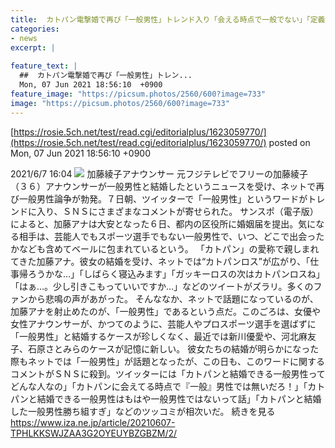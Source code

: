 ```yaml
---
title:  カトパン電撃婚で再び「一般男性」トレンド入り「会える時点で一般でない」「定義求むｗ」  
categories:
- news
excerpt: |
  
feature_text: |
  ##  カトパン電撃婚で再び「一般男性」トレン...
  Mon, 07 Jun 2021 18:56:10  +0900
feature_image: "https://picsum.photos/2560/600?image=733"
image: "https://picsum.photos/2560/600?image=733"
---
```


[https://rosie.5ch.net/test/read.cgi/editorialplus/1623059770/](https://rosie.5ch.net/test/read.cgi/editorialplus/1623059770/)
posted on Mon, 07 Jun 2021 18:56:10  +0900

<!--more-->

2021/6/7 16:04 ![](https://cloudfront-ap-northeast-1.images.arcpublishing.com/sankei/OVYALUTX2VEURJNAAWIFIJS56I.jpg) 加藤綾子アナウンサー 元フジテレビでフリーの加藤綾子（３６）アナウンサーが一般男性と結婚したというニュースを受け、ネットで再び一般男性論争が勃発。７日朝、ツイッターで「一般男性」というワードがトレンドに入り、ＳＮＳにさまざまなコメントが寄せられた。 サンスポ（電子版）によると、加藤アナは大安となった６日、都内の区役所に婚姻届を提出。気になる相手は、芸能人でもスポーツ選手でもない一般男性で、いつ、どこで出会ったかなども含めてベールに包まれているという。 「カトパン」の愛称で親しまれてきた加藤アナ。彼女の結婚を受け、ネットでは“カトパンロス”が広がり、「仕事帰ろうかな…」「しばらく寝込みます」「ガッキーロスの次はカトパンロスね」「はぁ…。少し引きこもっていいですか…」などのツイートがズラリ。多くのファンから悲鳴の声があがった。 そんななか、ネットで話題になっているのが、加藤アナを射止めたのが、「一般男性」であるという点だ。このごろは、女優や女性アナウンサーが、かつてのように、芸能人やプロスポーツ選手を選ばずに「一般男性」と結婚するケースが珍しくなく、最近では新川優愛や、河北麻友子、石原さとみらのケースが記憶に新しい。 彼女たちの結婚が明らかになった際もネットでは「一般男性」が話題となったが、この日も、このワードに関するコメントがＳＮＳに殺到。ツイッターには「カトパンと結婚できる一般男性ってどんな人なの」「カトパンに会えてる時点で『一般』男性では無いだろ！」「カトパンと結婚できる一般男性はもはや一般男性ではないって話」「カトパンと結婚した一般男性勝ち組すぎ」などのツッコミが相次いだ。 続きを見る https://www.iza.ne.jp/article/20210607-TPHLKKSWJZAA3G2OYEUYBZGBZM/2/
